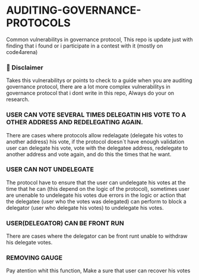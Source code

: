# AUDITING-GOVERNANCE-PROTOCOLS

 Common vulnerabilitys in governance protocol, This repo is update just with finding that i found or i participate in a contest with it (mostly on code4arena)

 ### 📜 Disclaimer

Takes this vulnerabilitys or points to check to a guide when you are auditing governance protocol, there are a lot more complex vulnerabilitys in governance protocol that i dont write in this repo, Always do your on research.

 ### USER CAN VOTE SEVERAL TIMES DELEGATIN HIS VOTE TO A OTHER ADDRESS AND REDELEGATING AGAIN.
There are cases where protocols allow redelagate (delegate his votes to another address) his vote, if the protocol doesn´t have enough validation user can delegate his vote, vote with the delegatee address, redelegate to another address and vote again, and do this the times that he want.

### USER CAN NOT UNDELEGATE
The protocol have to ensure that the user can undelegate his votes at the time that he can (this depend on the logic of the protocol), sometimes user are unenable to undelegate his votes due errors in the logic or action that the delegatee (user who the votes was delegated) can perform to block a delegator (user who delegate his votes) to undelegate his votes.

### USER(DELEGATOR) CAN BE FRONT RUN
There are cases where the delegator can be front runt unable to withdraw his delegate votes.

### REMOVING GAUGE
Pay atention whit this function, Make a sure that user can recover his votes




 

